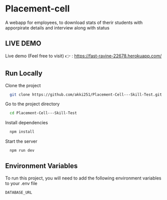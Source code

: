 
# Placement-cell

A webapp for employees, to download stats of therir students with apporpirate details and interview along with status


## LIVE DEMO

Live demo (Feel free to visit) 👉 : https://fast-ravine-22678.herokuapp.com/


## Run Locally

Clone the project

```bash
  git clone https://github.com/akki251/Placement-Cell---Skill-Test.git
```

Go to the project directory

```bash
  cd Placement-Cell---Skill-Test
```

Install dependencies

```bash
  npm install
```

Start the server

```bash
  npm run dev
```


## Environment Variables

To run this project, you will need to add the following environment variables to your .env file

`DATABASE_URL`



